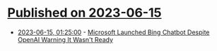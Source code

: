# [Published on 2023-06-15](index.md)

* [2023-06-15, 01:25:00](https://slashdot.org/story/23/06/14/2136248/microsoft-launched-bing-chatbot-despite-openai-warning-it-wasnt-ready?utm_source=rss1.0mainlinkanon&utm_medium=feed) - [Microsoft Launched Bing Chatbot Despite OpenAI Warning It Wasn't Ready](https://slashdot.org/story/23/06/14/2136248/microsoft-launched-bing-chatbot-despite-openai-warning-it-wasnt-ready?utm_source=rss1.0mainlinkanon&utm_medium=feed)
